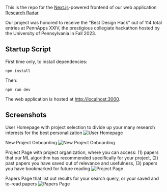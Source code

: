 This is the repo for the [Next.js](https://nextjs.org/)-powered frontend of our web application [Research Radar](https://github.com/researchRadar-ai).

Our project was honored to receive the "Best Design Hack" out of 114 total entries at PennApps XXIV, the prestigious collegiate hackathon hosted by the University of Pennsylvania in Fall 2023.

## Startup Script

First time only, to install dependencies:
```
npm install
```
Then:
```
npm run dev
```

The web application is hosted at [http://localhost:3000](http://localhost:3000).

## Screenshots
User Homepage with project selection to divide up your many research interests for the best personalization
![User Homepage](https://i.imgur.com/3ARHUhJ.png)

New Project Onboarding
![New Project Onboarding](https://i.imgur.com/IpaOYiv.png)

Project Page with project organization, where you can access:
  (1) papers that our ML algorithm has recommended specifically for your project,
  (2) past papers you have saved out of relevance and usefulness,
  (3) papers you have bookmarked for future reading
![Project Page](https://i.imgur.com/D4dNUSG.png)

Papers Page that list out results for your search query, or your saved and to-read papers
![Papers Page](https://i.imgur.com/DQScQzH.png)
